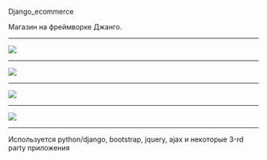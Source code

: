 Django_ecommerce

<p>Магазин на фреймворке Джанго.</p>
<hr>
<img src="https://pp.vk.me/c624824/v624824557/47d11/sVvR--BX12I.jpg"/> <br/>
<hr>
<img src="http://i.imgur.com/EJioxFy.png"/><br/>
<hr>
<img src="http://i.imgur.com/r1BX9wv.png"/><br/>
<hr>
<img src="http://i.imgur.com/89dwMCd.png"/><br/>
<hr>

<p>Используется python/django, bootstrap, jquery, ajax и некоторые 3-rd party приложения </p>
